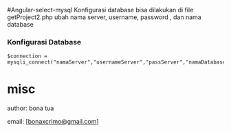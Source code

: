 #Angular-select-mysql
Konfigurasi database bisa dilakukan di file getProject2.php ubah nama server, username, password , dan nama database

### Konfigurasi Database

```
$connection = mysqli_connect("namaServer","usernameServer","passServer","namaDatabase");
```
# misc

author: bona tua

email: [bonaxcrimo@gmail.com]

